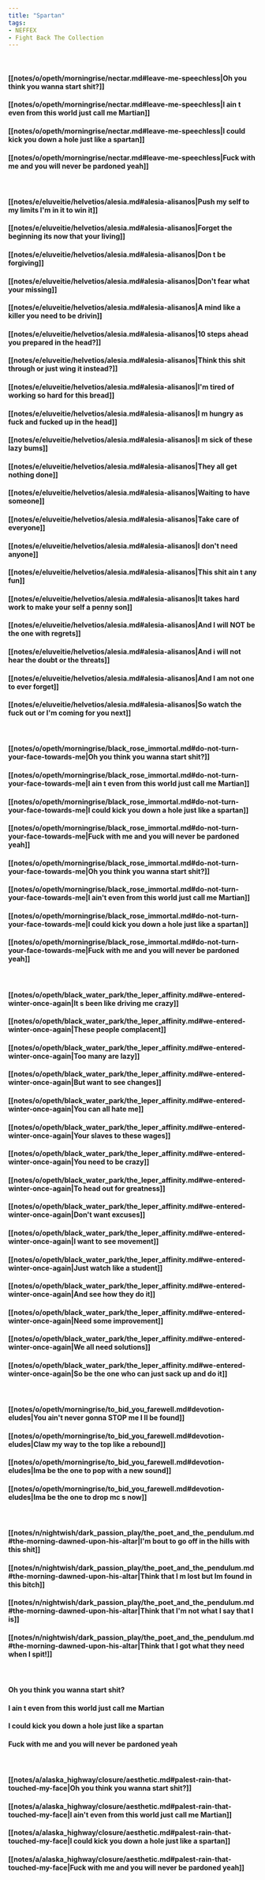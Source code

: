 ```yaml
---
title: "Spartan"
tags:
- NEFFEX
- Fight Back The Collection
---
```

&nbsp;
#### [[notes/o/opeth/morningrise/nectar.md#leave-me-speechless|Oh you think you wanna start shit?]]
#### [[notes/o/opeth/morningrise/nectar.md#leave-me-speechless|I ain t even from this world just call me Martian]]
#### [[notes/o/opeth/morningrise/nectar.md#leave-me-speechless|I could kick you down a hole just like a spartan]]
#### [[notes/o/opeth/morningrise/nectar.md#leave-me-speechless|Fuck with me and you will never be pardoned yeah]]
&nbsp;
#### [[notes/e/eluveitie/helvetios/alesia.md#alesia-alisanos|Push my self to my limits I'm in it to win it]]
#### [[notes/e/eluveitie/helvetios/alesia.md#alesia-alisanos|Forget the beginning its now that your living]]
#### [[notes/e/eluveitie/helvetios/alesia.md#alesia-alisanos|Don t be forgiving]]
#### [[notes/e/eluveitie/helvetios/alesia.md#alesia-alisanos|Don't fear what your missing]]
#### [[notes/e/eluveitie/helvetios/alesia.md#alesia-alisanos|A mind like a killer you need to be drivin]]
#### [[notes/e/eluveitie/helvetios/alesia.md#alesia-alisanos|10 steps ahead you prepared in the head?]]
#### [[notes/e/eluveitie/helvetios/alesia.md#alesia-alisanos|Think this shit through or just wing it instead?]]
#### [[notes/e/eluveitie/helvetios/alesia.md#alesia-alisanos|I'm tired of working so hard for this bread]]
#### [[notes/e/eluveitie/helvetios/alesia.md#alesia-alisanos|I m hungry as fuck and fucked up in the head]]
#### [[notes/e/eluveitie/helvetios/alesia.md#alesia-alisanos|I m sick of these lazy bums]]
#### [[notes/e/eluveitie/helvetios/alesia.md#alesia-alisanos|They all get nothing done]]
#### [[notes/e/eluveitie/helvetios/alesia.md#alesia-alisanos|Waiting to have someone]]
#### [[notes/e/eluveitie/helvetios/alesia.md#alesia-alisanos|Take care of everyone]]
#### [[notes/e/eluveitie/helvetios/alesia.md#alesia-alisanos|I don't need anyone]]
#### [[notes/e/eluveitie/helvetios/alesia.md#alesia-alisanos|This shit ain t any fun]]
#### [[notes/e/eluveitie/helvetios/alesia.md#alesia-alisanos|It takes hard work to make your self a penny son]]
#### [[notes/e/eluveitie/helvetios/alesia.md#alesia-alisanos|And I will NOT be the one with regrets]]
#### [[notes/e/eluveitie/helvetios/alesia.md#alesia-alisanos|And i will not hear the doubt or the threats]]
#### [[notes/e/eluveitie/helvetios/alesia.md#alesia-alisanos|And I am not one to ever forget]]
#### [[notes/e/eluveitie/helvetios/alesia.md#alesia-alisanos|So watch the fuck out or I'm coming for you next]]
&nbsp;
#### [[notes/o/opeth/morningrise/black_rose_immortal.md#do-not-turn-your-face-towards-me|Oh you think you wanna start shit?]]
#### [[notes/o/opeth/morningrise/black_rose_immortal.md#do-not-turn-your-face-towards-me|I ain t even from this world just call me Martian]]
#### [[notes/o/opeth/morningrise/black_rose_immortal.md#do-not-turn-your-face-towards-me|I could kick you down a hole just like a spartan]]
#### [[notes/o/opeth/morningrise/black_rose_immortal.md#do-not-turn-your-face-towards-me|Fuck with me and you will never be pardoned yeah]]
#### [[notes/o/opeth/morningrise/black_rose_immortal.md#do-not-turn-your-face-towards-me|Oh you think you wanna start shit?]]
#### [[notes/o/opeth/morningrise/black_rose_immortal.md#do-not-turn-your-face-towards-me|I ain't even from this world just call me Martian]]
#### [[notes/o/opeth/morningrise/black_rose_immortal.md#do-not-turn-your-face-towards-me|I could kick you down a hole just like a spartan]]
#### [[notes/o/opeth/morningrise/black_rose_immortal.md#do-not-turn-your-face-towards-me|Fuck with me and you will never be pardoned yeah]]
&nbsp;
#### [[notes/o/opeth/black_water_park/the_leper_affinity.md#we-entered-winter-once-again|It s been like driving me crazy]]
#### [[notes/o/opeth/black_water_park/the_leper_affinity.md#we-entered-winter-once-again|These people complacent]]
#### [[notes/o/opeth/black_water_park/the_leper_affinity.md#we-entered-winter-once-again|Too many are lazy]]
#### [[notes/o/opeth/black_water_park/the_leper_affinity.md#we-entered-winter-once-again|But want to see changes]]
#### [[notes/o/opeth/black_water_park/the_leper_affinity.md#we-entered-winter-once-again|You can all hate me]]
#### [[notes/o/opeth/black_water_park/the_leper_affinity.md#we-entered-winter-once-again|Your slaves to these wages]]
#### [[notes/o/opeth/black_water_park/the_leper_affinity.md#we-entered-winter-once-again|You need to be crazy]]
#### [[notes/o/opeth/black_water_park/the_leper_affinity.md#we-entered-winter-once-again|To head out for greatness]]
#### [[notes/o/opeth/black_water_park/the_leper_affinity.md#we-entered-winter-once-again|Don't want excuses]]
#### [[notes/o/opeth/black_water_park/the_leper_affinity.md#we-entered-winter-once-again|I want to see movement]]
#### [[notes/o/opeth/black_water_park/the_leper_affinity.md#we-entered-winter-once-again|Just watch like a student]]
#### [[notes/o/opeth/black_water_park/the_leper_affinity.md#we-entered-winter-once-again|And see how they do it]]
#### [[notes/o/opeth/black_water_park/the_leper_affinity.md#we-entered-winter-once-again|Need some improvement]]
#### [[notes/o/opeth/black_water_park/the_leper_affinity.md#we-entered-winter-once-again|We all need solutions]]
#### [[notes/o/opeth/black_water_park/the_leper_affinity.md#we-entered-winter-once-again|So be the one who can just sack up and do it]]
&nbsp;
#### [[notes/o/opeth/morningrise/to_bid_you_farewell.md#devotion-eludes|You ain't never gonna STOP me I ll be found]]
#### [[notes/o/opeth/morningrise/to_bid_you_farewell.md#devotion-eludes|Claw my way to the top like a rebound]]
#### [[notes/o/opeth/morningrise/to_bid_you_farewell.md#devotion-eludes|Ima be the one to pop with a new sound]]
#### [[notes/o/opeth/morningrise/to_bid_you_farewell.md#devotion-eludes|Ima be the one to drop mc s now]]
&nbsp;
#### [[notes/n/nightwish/dark_passion_play/the_poet_and_the_pendulum.md#the-morning-dawned-upon-his-altar|I'm bout to go off in the hills with this shit]]
#### [[notes/n/nightwish/dark_passion_play/the_poet_and_the_pendulum.md#the-morning-dawned-upon-his-altar|Think that I m lost but Im found in this bitch]]
#### [[notes/n/nightwish/dark_passion_play/the_poet_and_the_pendulum.md#the-morning-dawned-upon-his-altar|Think that I'm not what I say that I is]]
#### [[notes/n/nightwish/dark_passion_play/the_poet_and_the_pendulum.md#the-morning-dawned-upon-his-altar|Think that I got what they need when I spit!]]
&nbsp;
#### Oh you think you wanna start shit?
#### I ain t even from this world just call me Martian
#### I could kick you down a hole just like a spartan
#### Fuck with me and you will never be pardoned yeah
&nbsp;
#### [[notes/a/alaska_highway/closure/aesthetic.md#palest-rain-that-touched-my-face|Oh you think you wanna start shit?]]
#### [[notes/a/alaska_highway/closure/aesthetic.md#palest-rain-that-touched-my-face|I ain't even from this world just call me Martian]]
#### [[notes/a/alaska_highway/closure/aesthetic.md#palest-rain-that-touched-my-face|I could kick you down a hole just like a spartan]]
#### [[notes/a/alaska_highway/closure/aesthetic.md#palest-rain-that-touched-my-face|Fuck with me and you will never be pardoned yeah]]
